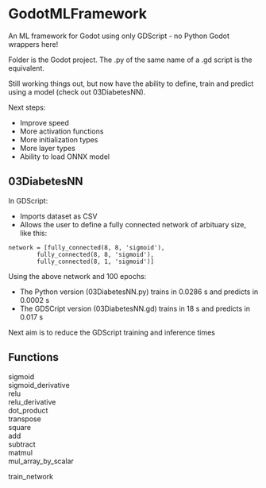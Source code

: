 # GodotMLFramework
An ML framework for Godot using only GDScript - no Python Godot wrappers here!

Folder is the Godot project. The .py of the same name of a .gd script is the equivalent.

Still working things out, but now have the ability to define, train and predict using a model (check out 03DiabetesNN).

Next steps:
- Improve speed
- More activation functions
- More initialization types
- More layer types
- Ability to load ONNX model

## 03DiabetesNN
In GDScript:
- Imports dataset as CSV
- Allows the user to define a fully connected network of arbituary size, like this:
```
network = [fully_connected(8, 8, 'sigmoid'),
		fully_connected(8, 8, 'sigmoid'),
		fully_connected(8, 1, 'sigmoid')]
```

Using the above network and 100 epochs:
- The Python version (03DiabetesNN.py) trains in 0.0286 s and predicts in 0.0002 s
- The GDSCript version (03DiabetesNN.gd) trains in 18 s and predicts in 0.017 s

Next aim is to reduce the GDScript training and inference times


## Functions
sigmoid<br>
sigmoid_derivative<br>
relu<br>
relu_derivative<br>
dot_product<br>
transpose<br>
square<br>
add<br>
subtract<br>
matmul<br>
mul_array_by_scalar<br>

train_network<br>

